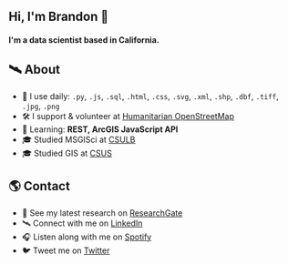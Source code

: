 ## Hi, I'm Brandon 👋

#### I'm a data scientist based in California.

## 🛰 About
- 🧰 I use daily: `.py`, `.js`,  `.sql`, `.html`, `.css`, `.svg`, `.xml`, `.shp`, `.dbf`, `.tiff`, `.jpg`, `.png`
- 🛠 I support & volunteer at <a href="https://www.hotosm.org"/>Humanitarian OpenStreetMap</a>
- 🌱 Learning: **REST, ArcGIS JavaScript API**
- 🎓 Studied MSGISci at <a href="https://www.csulb.edu"/>CSULB</a>
- 🎓 Studied GIS at <a href="https://www.csus.edu"/>CSUS</a>

## 🌎 Contact
- 🚀 See my latest research on <a href="https://www.researchgate.net/profile/Brandon-George">ResearchGate</a>
- 🛰️ Connect with me on <a href="https://www.linkedin.com/in/brandonjgeo/">LinkedIn</a>
- 🎧 Listen along with me on <a href="https://open.spotify.com/user/brandonjgeo">Spotify</a>
- 🐦 Tweet me on <a href="https://twitter.com/brandonjgeo/">Twitter</a>


